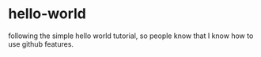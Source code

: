 # hello-world
following the simple hello world tutorial, so people know that I know how to use github features.
